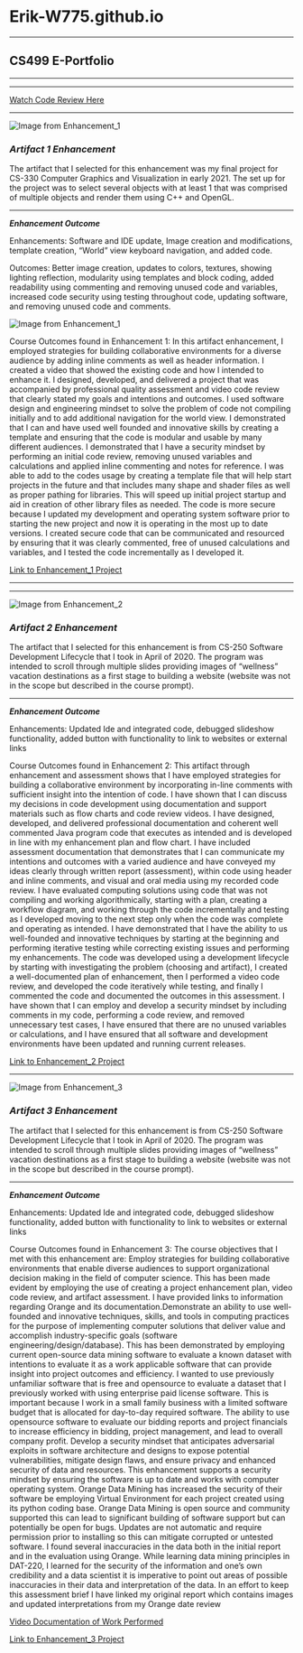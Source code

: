 # **Erik-W775.github.io**

---

## CS499 E-Portfolio

---

---

[Watch Code Review Here](https://app.screencast.com/GMRMEBDedVJtw)

---

![Image from Enhancement_1](/Enhancement_1/Erik_Wilhelm_Enhancement_1_2023-03-28_18.58.27.jpeg)

### ***Artifact 1 Enhancement*** 

The artifact that I selected for this enhancement was my final project for CS-330 Computer Graphics and Visualization in early 2021. The set up for the project was to select several objects with at least 1 that was comprised of multiple objects and render them using C++ and OpenGL.

---
***Enhancement Outcome***

Enhancements: Software and IDE update, Image creation and modifications, template creation, “World” view keyboard navigation, and added code.

Outcomes: Better image creation, updates to colors, textures, showing lighting reflection, modularity using templates and block coding, added readability using commenting and removing unused code and variables, increased code security using testing throughout code, updating software, and removing unused code and comments.

![Image from Enhancement_1](/Enhancement_1/Enhancement_1_Flow_Diagram.jpg)

Course Outcomes found in Enhancement 1: In this artifact enhancement, I employed strategies for building collaborative environments for a diverse audience by adding inline comments as well as header information. I created a video that showed the existing code and how I intended to enhance it. I designed, developed, and delivered a project that was accompanied by professional quality assessment and video code review that clearly stated my goals and intentions and outcomes. I used software design and engineering mindset to solve the problem of code not compiling initially and to add additional navigation for the world view. I demonstrated that I can and have used well founded and innovative skills by creating a template and ensuring that the code is modular and usable by many different audiences. I demonstrated that I have a security mindset by performing an initial code review, removing unused variables and calculations and applied inline commenting and notes for reference. I was able to add to the codes usage by creating a template file that will help start projects in the future and that includes many shape and shader files as well as proper pathing for libraries. This will speed up initial project startup and aid in creation of other library files as needed. The code is more secure because I updated my development and operating system software prior to starting the new project and now it is operating in the most up to date versions. I created secure code that can be communicated and resourced by ensuring that it was clearly commented, free of unused calculations and variables, and I tested the code incrementally as I developed it. 
   
[Link to Enhancement_1 Project](https://github.com/Erik-W775/Erik-W775.github.io/tree/main/Enhancement_1)

---

---
![Image from Enhancement_2](Enhancement_2/enhancement_2.jpg)

### ***Artifact 2 Enhancement*** 

The artifact that I selected for this enhancement is from CS-250 Software Development Lifecycle that I took in April of 2020. The program was intended to scroll through multiple slides providing images of “wellness” vacation destinations as a first stage to building a website (website was not in the scope but described in the course prompt).

---

***Enhancement Outcome***

Enhancements: Updated Ide and integrated code, debugged slideshow functionality, added button with functionality to link to websites or external links

Course Outcomes found in Enhancement 2: This artifact through enhancement and assessment shows that I have employed strategies for building a collaborative environment by incorporating in-line comments with sufficient insight into the intention of code. I have shown that I can discuss my decisions in code development using documentation and support materials such as flow charts and code review videos.  I have designed, developed, and delivered professional documentation and coherent well commented Java program code that executes as intended and is developed in line with my enhancement plan and flow chart. I have included assessment documentation that demonstrates that I can communicate my intentions and outcomes with a varied audience and have conveyed my ideas clearly through written report (assessment), within code using header and inline comments, and visual and oral media using my recorded code review. I have evaluated computing solutions using code that was not compiling and working algorithmically, starting with a plan, creating a workflow diagram, and working through the code incrementally and testing as I developed moving to the next step only when the code was complete and operating as intended. I have demonstrated that I have the ability to us well-founded and innovative techniques by starting at the beginning and performing iterative testing while correcting existing issues and performing my enhancements. The code was developed using a development lifecycle by starting with investigating the problem (choosing and artifact), I created a well-documented plan of enhancement, then I performed a video code review, and developed the code iteratively while testing, and finally I commented the code and documented the outcomes in this assessment. I have shown that I can employ and develop a security mindset by including comments in my code, performing a code review, and removed unnecessary test cases, I have ensured that there are no unused variables or calculations, and I have ensured that all software and development environments have been updated and running current releases.


[Link to Enhancement_2 Project](https://github.com/Erik-W775/Erik-W775.github.io/tree/main/Enhancement_2)

---
![Image from Enhancement_3](Enhancement_3/Orange_Project_Page.jpg)

### ***Artifact 3 Enhancement*** 

The artifact that I selected for this enhancement is from CS-250 Software Development Lifecycle that I took in April of 2020. The program was intended to scroll through multiple slides providing images of “wellness” vacation destinations as a first stage to building a website (website was not in the scope but described in the course prompt).

---

***Enhancement Outcome***

Enhancements: Updated Ide and integrated code, debugged slideshow functionality, added button with functionality to link to websites or external links

Course Outcomes found in Enhancement 3: The course objectives that I met with this enhancement are:
Employ strategies for building collaborative environments that enable diverse audiences to support organizational decision making in the field of computer science. This has been made evident by employing the use of creating a project enhancement plan, video code review, and artifact assessment. I have provided links to information regarding Orange and its documentation.Demonstrate an ability to use well-founded and innovative techniques, skills, and tools in computing practices for the purpose of implementing computer solutions that deliver value and accomplish industry-specific goals (software engineering/design/database). This has been demonstrated by employing current open-source data mining software to evaluate a known dataset with intentions to evaluate it as a work applicable software that can provide insight into project outcomes and efficiency. I wanted to use previously unfamiliar software that is free and opensource to evaluate a dataset that I previously worked with using enterprise paid license software. This is important because I work in a small family business with a limited software budget that is allocated for day-to-day required software. The ability to use opensource software to evaluate our bidding reports and project financials to increase efficiency in bidding, project management, and lead to overall company profit. Develop a security mindset that anticipates adversarial exploits in software architecture and designs to expose potential vulnerabilities, mitigate design flaws, and ensure privacy and enhanced security of data and resources. This enhancement supports a security mindset by ensuring the software is up to date and works with computer operating system. Orange Data Mining has increased the security of their software be employing Virtual Environment for each project created using its python coding base. Orange Data Mining is open source and community supported this can lead to significant building of software support but can potentially be open for bugs. Updates are not automatic and require permission prior to installing so this can mitigate corrupted or untested software. I found several inaccuracies in the data both in the initial report and in the evaluation using Orange.  While learning data mining principles in DAT-220, I learned for the security of the information and one’s own credibility and a data scientist it is imperative to point out areas of possible inaccuracies in their data and interpretation of the data. In an effort to keep this assessment brief I have linked my original report which contains images and updated interpretations from my Orange date review


[Video Documentation of Work Performed](https://app.screencast.com/bv6Q9E2apl9PA)

[Link to Enhancement_3 Project](https://github.com/Erik-W775/Erik-W775.github.io/tree/main/Enhancement_2)

